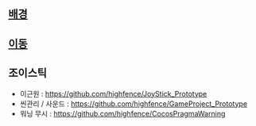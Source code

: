 
##  [배경](https://github.com/PongKak/Background)


## [이동](https://github.com/LethalSun/2016_3rd_gameproject_prototype_moving)

## 조이스틱
* 이근원 : https://github.com/highfence/JoyStick_Prototype
* 씬관리 / 사운드 : https://github.com/highfence/GameProject_Prototype
* 워닝 무시 : https://github.com/highfence/CocosPragmaWarning
